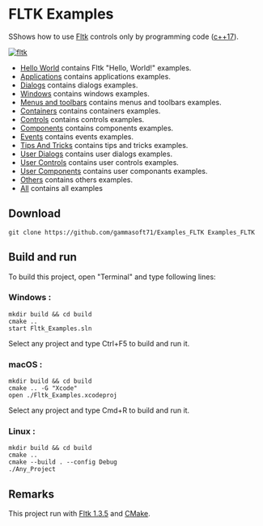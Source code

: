 
# FLTK Examples

SShows how to use [Fltk](https://www.fltk.org) controls only by programming code ([c++17](https://en.cppreference.com/w/)).

[![fltk](docs/Pictures/fltk_header.png)](https://www.fltk.org)

* [Hello World](src/Hello_Worlds/README.md) contains Fltk "Hello, World!" examples.
* [Applications](src/Applications/README.md) contains applications examples.
* [Dialogs](src/Dialogs/README.md) contains dialogs examples.
* [Windows](src/Windows/README.md) contains windows examples.
* [Menus and toolbars](src/Menus_And_Toolbars/README.md) contains menus and toolbars examples.
* [Containers](src/Containers/README.md) contains containers examples.
* [Controls](src/Controls/README.md) contains controls examples.
* [Components](src/Components/README.md) contains components examples.
* [Events](src/Events/README.md) contains events examples.
* [Tips And Tricks](src/Tips_And_Tricks/README.md) contains tips and tricks examples.
* [User Dialogs](src/User_Dialogs/README.md) contains user dialogs examples.
* [User Controls](src/User_Controls/README.md) contains user controls examples.
* [User Components](src/User_Components/README.md) contains user componants examples.
* [Others](src/Others/README.md) contains others examples.
* [All](src/README.md) contains all examples

## Download

``` shell
git clone https://github.com/gammasoft71/Examples_FLTK Examples_FLTK
```

## Build and run

To build this project, open "Terminal" and type following lines:

### Windows :

``` shell
mkdir build && cd build
cmake .. 
start Fltk_Examples.sln
```

Select any project and type Ctrl+F5 to build and run it.

### macOS :

``` shell
mkdir build && cd build
cmake .. -G "Xcode"
open ./Fltk_Examples.xcodeproj
```

Select any project and type Cmd+R to build and run it.

### Linux :

``` shell
mkdir build && cd build
cmake .. 
cmake --build . --config Debug
./Any_Project
```

## Remarks

This project run with [Fltk 1.3.5](https://www.Fltk.org) and [CMake](https://cmake.org).
